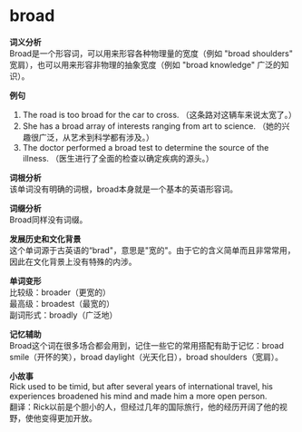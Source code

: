 # broad

**词义分析**  
Broad是一个形容词，可以用来形容各种物理量的宽度（例如 "broad shoulders" 宽肩），也可以用来形容非物理的抽象宽度（例如 "broad knowledge" 广泛的知识）。

  

**例句**

  

1.  The road is too broad for the car to cross. （这条路对这辆车来说太宽了。）
2.  She has a broad array of interests ranging from art to science. （她的兴趣很广泛，从艺术到科学都有涉及。）
3.  The doctor performed a broad test to determine the source of the illness. （医生进行了全面的检查以确定疾病的源头。）

  

**词根分析**  
该单词没有明确的词根，broad本身就是一个基本的英语形容词。

  

**词缀分析**  
Broad同样没有词缀。

  

**发展历史和文化背景**  
这个单词源于古英语的“brad"，意思是"宽的"。由于它的含义简单而且非常常用，因此在文化背景上没有特殊的内涉。

  

**单词变形**  
比较级：broader（更宽的）  
最高级：broadest（最宽的）  
副词形式：broadly（广泛地）

  

**记忆辅助**  
Broad这个词在很多场合都会用到，记住一些它的常用搭配有助于记忆：broad smile（开怀的笑），broad daylight（光天化日），broad shoulders（宽肩）。

  

**小故事**  
Rick used to be timid, but after several years of international travel, his experiences broadened his mind and made him a more open person.  
翻译：Rick以前是个胆小的人，但经过几年的国际旅行，他的经历开阔了他的视野，使他变得更加开放。
